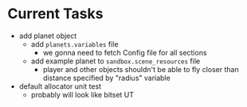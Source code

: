 # **Current Tasks**
* add planet object
    * add `planets.variables` file
        * we gonna need to fetch Config file for all sections
    * add example planet to `sandbox.scene_resources` file
        * player and other objects shouldn't be able to fly closer than distance specified by "radius" variable
* default allocator unit test
    * probably will look like bitset UT
